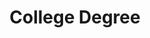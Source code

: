 ---
image: ../assets/img/section_studies/studies_01.png
image_alt: Lisbon Fine Art logo
title: College Degree
study_date: 2016 - 2019
institution: Communication Design at College of&nbsp;Fine Arts of University of Lisbon
---